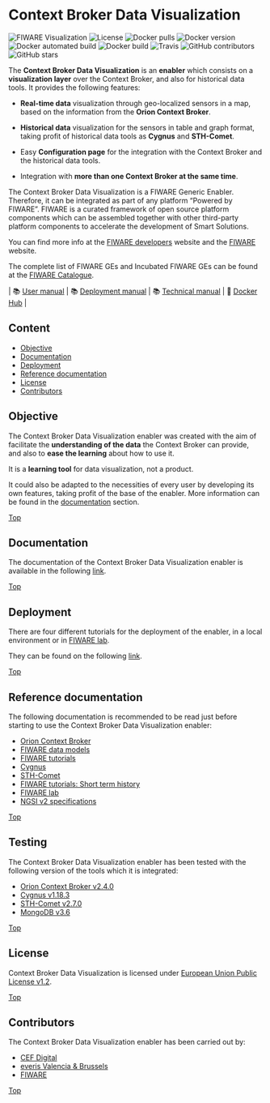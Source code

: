 # Context Broker Data Visualization

![FIWARE Visualization](https://nexus.lab.fiware.org/repository/raw/public/badges/chapters/visualization.svg) ![License](https://img.shields.io/github/license/ConnectingEurope/Context-Broker-Data-Visualisation) ![Docker pulls](https://img.shields.io/docker/pulls/cbenablereveris/TODO) ![Docker version](https://img.shields.io/docker/v/cbenablereveris/TODO) ![Docker automated build](https://img.shields.io/docker/automated/cbenablereveris/TODO) ![Docker build](https://img.shields.io/docker/build/cbenablereveris/TODO) ![Travis](https://img.shields.io/travis/user/TODO) ![GitHub contributors](https://img.shields.io/github/contributors/ConnectingEurope/Context-Broker-Data-Visualisation) ![GitHub stars](https://img.shields.io/github/stars/ConnectingEurope/Context-Broker-Data-Visualisation?style=social)

The **Context Broker Data Visualization** is an **enabler** which consists on a **visualization layer** over the Context Broker, and also for historical data tools. It provides the following features:

- **Real-time data** visualization through geo-localized sensors in a map, based on the information from the **Orion Context Broker**.

- **Historical data** visualization for the sensors in table and graph format, taking profit of historical data tools as **Cygnus** and **STH-Comet**.

- Easy **Configuration page** for the integration with the Context Broker and the historical data tools.

- Integration with **more than one Context Broker at the same time**.

The Context Broker Data Visualization is a FIWARE Generic Enabler. Therefore, it can be integrated as part of any platform “Powered by FIWARE”. FIWARE is a curated framework of open source platform components which can be assembled together with other third-party platform components to accelerate the development of Smart Solutions.

You can find more info at the [FIWARE developers](https://developers.fiware.org/) website and the [FIWARE](https://fiware.org/) website.

The complete list of FIWARE GEs and Incubated FIWARE GEs can be found at the [FIWARE Catalogue](https://catalogue.fiware.org/).

| :books: [User manual](doc/user/index.md) | :books: [Deployment manual](doc/tutorials/index.md) | :books: [Technical manual](doc/technical/index.md) | :whale: [Docker Hub](https://hub.docker.com/u/cbenablereveris) |

## Content

- [Objective](#objective)
- [Documentation](#documentation)
- [Deployment](#deployment)
- [Reference documentation](#reference-documentation)
- [License](#license)
- [Contributors](#contributors)

## Objective

The Context Broker Data Visualization enabler was created with the aim of facilitate the **understanding of the data** the Context Broker can provide, and also to **ease the learning** about how to use it.

It is a **learning tool** for data visualization, not a product.

It could also be adapted to the necessities of every user by developing its own features, taking profit of the base of the enabler. More information can be found in the [documentation](#documentation) section.

[Top](#context-broker-data-visualization)

## Documentation

The documentation of the Context Broker Data Visualization enabler is available in the following [link](doc/index.md).

[Top](#context-broker-data-visualization)

## Deployment

There are four different tutorials for the deployment of the enabler, in a local environment or in [FIWARE lab](https://www.fiware.org/developers/fiware-lab/).

They can be found on the following [link](doc/tutorials/index.md).

[Top](#context-broker-data-visualization)

## Reference documentation

The following documentation is recommended to be read just before starting to use the Context Broker Data Visualization enabler:

- [Orion Context Broker](https://fiware-orion.readthedocs.io/en/2.4.0/)
- [FIWARE data models](https://www.fiware.org/developers/data-models/)
- [FIWARE tutorials](https://github.com/FIWARE/tutorials.Step-by-Step)
- [Cygnus](https://fiware-cygnus.readthedocs.io/en/1.18.3/)
- [STH-Comet](https://fiware-sth-comet.readthedocs.io/en/latest/)
- [FIWARE tutorials: Short term history](https://github.com/FIWARE/tutorials.Short-Term-History)
- [FIWARE lab](https://www.fiware.org/developers/fiware-lab/)
- [NGSI v2 specifications](http://fiware.github.io/specifications/ngsiv2/stable/)

[Top](#context-broker-data-visualization)

## Testing

The Context Broker Data Visualization enabler has been tested with the following version of the tools which it is integrated:

- [Orion Context Broker v2.4.0](https://github.com/telefonicaid/fiware-orion/tree/2.4.0)
- [Cygnus v1.18.3](https://github.com/telefonicaid/fiware-cygnus/tree/1.18.3)
- [STH-Comet v2.7.0](https://github.com/telefonicaid/fiware-sth-comet/tree/2.7.0)
- [MongoDB v3.6](https://github.com/mongodb/mongo/tree/r3.6.0)

[Top](#context-broker-data-visualization)

## License

Context Broker Data Visualization is licensed under [European Union Public License v1.2](LICENSE).

[Top](#context-broker-data-visualization)

## Contributors

The Context Broker Data Visualization enabler has been carried out by:

- [CEF Digital](https://ec.europa.eu/cefdigital/wiki/display/CEFDIGITAL/CEF+Digital+Home)
- [everis Valencia & Brussels](https://www.everis.com/)
- [FIWARE](https://www.fiware.org/)

[Top](#context-broker-data-visualization)
